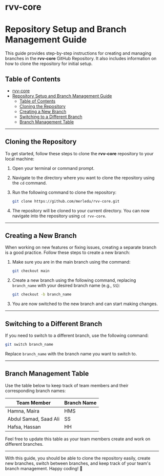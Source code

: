 # rvv-core

# Repository Setup and Branch Management Guide

This guide provides step-by-step instructions for creating and managing branches in the **rvv-core** GitHub Repository. It also includes information on how to clone the repository for initial setup.

## Table of Contents

- [rvv-core](#rvv-core)
- [Repository Setup and Branch Management Guide](#repository-setup-and-branch-management-guide)
  - [Table of Contents](#table-of-contents)
  - [Cloning the Repository](#cloning-the-repository)
  - [Creating a New Branch](#creating-a-new-branch)
  - [Switching to a Different Branch](#switching-to-a-different-branch)
  - [Branch Management Table](#branch-management-table)

---

## Cloning the Repository

To get started, follow these steps to clone the **rvv-core** repository to your local machine:

1. Open your terminal or command prompt.

2. Navigate to the directory where you want to clone the repository using the `cd` command.

3. Run the following command to clone the repository:
   
   ```bash
   git clone https://github.com/merledu/rvv-core.git
   ```

4. The repository will be cloned to your current directory. You can now navigate into the repository using `cd rvv-core`.

---

## Creating a New Branch

When working on new features or fixing issues, creating a separate branch is a good practice. Follow these steps to create a new branch:

1. Make sure you are in the main branch using the command:
   
   ```bash
   git checkout main
   ```

2. Create a new branch using the following command, replacing `branch_name` with your desired branch name (e.g., `SS`):
   
   ```bash
   git checkout -b branch_name
   ```

3. You are now switched to the new branch and can start making changes.

---

## Switching to a Different Branch

If you need to switch to a different branch, use the following command:

```bash
git switch branch_name
```

Replace `branch_name` with the branch name you want to switch to.

---

## Branch Management Table

Use the table below to keep track of team members and their corresponding branch names:

| Team Member | Branch Name |
|-------------|-------------|
| Hamna, Maira | HMS       |
| Abdul Samad, Saad Ali   | SS   |
| Hafsa, Hassan  | HH        |


Feel free to update this table as your team members create and work on different branches.

---

With this guide, you should be able to clone the repository easily, create new branches, switch between branches, and keep track of your team's branch management. Happy coding! 🚀
